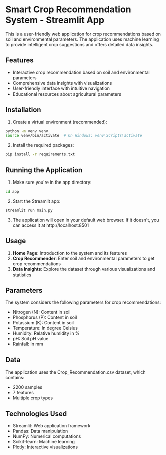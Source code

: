 # Smart Crop Recommendation System - Streamlit App

This is a user-friendly web application for crop recommendations based on soil and environmental parameters. The application uses machine learning to provide intelligent crop suggestions and offers detailed data insights.

## Features

- Interactive crop recommendation based on soil and environmental parameters
- Comprehensive data insights with visualizations
- User-friendly interface with intuitive navigation
- Educational resources about agricultural parameters

## Installation

1. Create a virtual environment (recommended):
```bash
python -m venv venv
source venv/bin/activate  # On Windows: venv\Scripts\activate
```

2. Install the required packages:
```bash
pip install -r requirements.txt
```

## Running the Application

1. Make sure you're in the app directory:
```bash
cd app
```

2. Start the Streamlit app:
```bash
streamlit run main.py
```

3. The application will open in your default web browser. If it doesn't, you can access it at http://localhost:8501

## Usage

1. **Home Page**: Introduction to the system and its features
2. **Crop Recommender**: Enter soil and environmental parameters to get crop recommendations
3. **Data Insights**: Explore the dataset through various visualizations and statistics

## Parameters

The system considers the following parameters for crop recommendations:

- Nitrogen (N): Content in soil
- Phosphorus (P): Content in soil
- Potassium (K): Content in soil
- Temperature: In degree Celsius
- Humidity: Relative humidity in %
- pH: Soil pH value
- Rainfall: In mm

## Data

The application uses the Crop_Recommendation.csv dataset, which contains:
- 2200 samples
- 7 features
- Multiple crop types

## Technologies Used

- Streamlit: Web application framework
- Pandas: Data manipulation
- NumPy: Numerical computations
- Scikit-learn: Machine learning
- Plotly: Interactive visualizations 